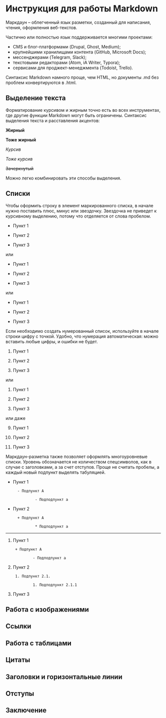 # Инструкция для работы Markdown
Маркдаун – облегченный язык разметки, созданный для написания, чтения, оформления веб-текстов.

Частично или полностью язык поддерживается многими проектами:

* CMS и блог-платформами (Drupal, Ghost, Medium);
* крупнейшими хранилищами контента (GitHub, Microsoft Docs);
* мессенджерами (Telegram, Slack);
* текстовыми редакторами (Atom, iA Writer, Typora);
* сервисами для проджект-менеджмента (Todoist, Trello).

Синтаксис Markdown намного проще, чем HTML, но документы .md без проблем конвертируются в .html.




## Выделение текста
Форматирование курсивом и жирным точно есть во всех инструментах, где другие функции Markdown могут быть ограничены. Синтаксис выделения текста и расставления акцентов:

__Жирный__


**Тоже жирный**


*Курсив*


_Тоже курсив_


~~Зачеркнутый~~


Можно легко комбинировать эти способы выделения.


## Списки
Чтобы оформить строку в элемент маркированного списка, в начале нужно поставить плюс, минус или звездочку. Звездочка не приведет к курсивному выделению, потому что отделяется от слова пробелом.

- Пункт 1

- Пункт 2

- Пункт 3


или


+ Пункт 1

+ Пункт 2

+ Пункт 3


или


* Пункт 1

* Пункт 2

* Пункт 3

Если необходимо создать нумерованный список, используйте в начале строки цифру с точкой. Удобно, что нумерация автоматическая: можно вставить любые цифры, и ошибки не будет.

1. Пункт 1

2. Пункт 2

3. Пункт 3


или


1. Пункт 1

1. Пункт 2

1. Пункт 3


или даже


9. Пункт 1

5. Пункт 2

1. Пункт 3

Маркдаун-разметка также позволяет оформлять многоуровневые списки. Уровень обозначается не количеством спецсимволов, как в случае с заголовками, а за счет отступов. Проще не считать пробелы, а каждый новый подпункт выделять табуляцией.

- Пункт 1

        - Подпункт A

                - Подподпункт a


- Пункт 2

        + Подпункт A

                * Подподпункт a


---


1. Пункт 1

        + Подпункт A

                - Подподпункт a


2. Пункт 2

        1. Подпункт 2.1.

                1. Подподпункт 2.1.1


3. Пункт 3



## Работа с изображениями


## Ссылки


## Работа с таблицами


## Цитаты


## Заголовки и горизонтальные линии


## Отступы


## Заключение